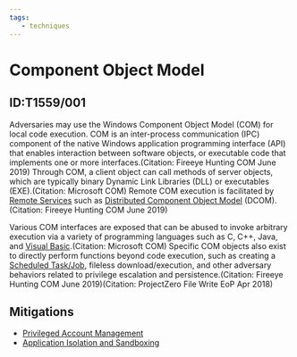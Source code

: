 ```yaml
---
tags:
   - techniques
---
```

# Component Object Model
## ID:T1559/001
Adversaries may use the Windows Component Object Model (COM) for local code execution. COM is an inter-process communication (IPC) component of the native Windows application programming interface (API) that enables interaction between software objects, or executable code that implements one or more interfaces.(Citation: Fireeye Hunting COM June 2019) Through COM, a client object can call methods of server objects, which are typically binary Dynamic Link Libraries (DLL) or executables (EXE).(Citation: Microsoft COM) Remote COM execution is facilitated by [Remote Services](/mitre/techniques/T1021) such as  [Distributed Component Object Model](/mitre/techniques/T1021/003) (DCOM).(Citation: Fireeye Hunting COM June 2019)

Various COM interfaces are exposed that can be abused to invoke arbitrary execution via a variety of programming languages such as C, C++, Java, and [Visual Basic](/mitre/techniques/T1059/005).(Citation: Microsoft COM) Specific COM objects also exist to directly perform functions beyond code execution, such as creating a [Scheduled Task/Job](/mitre/techniques/T1053), fileless download/execution, and other adversary behaviors related to privilege escalation and persistence.(Citation: Fireeye Hunting COM June 2019)(Citation: ProjectZero File Write EoP Apr 2018)
## Mitigations
* [Privileged Account Management](/mitre/mitigations/M1026)
* [Application Isolation and Sandboxing](/mitre/mitigations/M1048)
